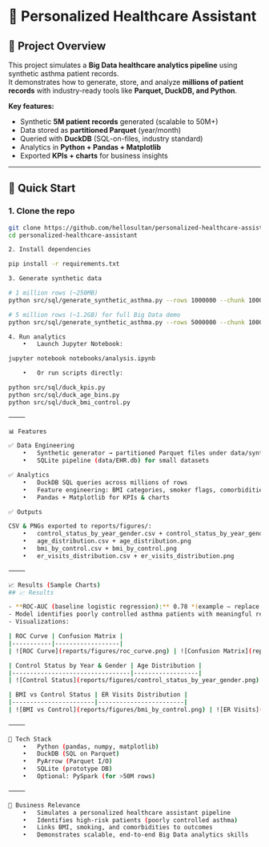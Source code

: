 # 🏥 Personalized Healthcare Assistant

## 🌟 Project Overview
This project simulates a **Big Data healthcare analytics pipeline** using synthetic asthma patient records.  
It demonstrates how to generate, store, and analyze **millions of patient records** with industry-ready tools like **Parquet, DuckDB, and Python**.  

**Key features:**
- Synthetic **5M patient records** generated (scalable to 50M+)  
- Data stored as **partitioned Parquet** (year/month)  
- Queried with **DuckDB** (SQL-on-files, industry standard)  
- Analytics in **Python + Pandas + Matplotlib**  
- Exported **KPIs + charts** for business insights  

---

## 🚀 Quick Start

### 1. Clone the repo
```bash
git clone https://github.com/hellosultan/personalized-healthcare-assistant.git
cd personalized-healthcare-assistant

2. Install dependencies

pip install -r requirements.txt

3. Generate synthetic data

# 1 million rows (~250MB)
python src/sql/generate_synthetic_asthma.py --rows 1000000 --chunk 100000

# 5 million rows (~1.2GB) for full Big Data demo
python src/sql/generate_synthetic_asthma.py --rows 5000000 --chunk 100000

4. Run analytics
	•	Launch Jupyter Notebook:

jupyter notebook notebooks/analysis.ipynb

	•	Or run scripts directly:

python src/sql/duck_kpis.py
python src/sql/duck_age_bins.py
python src/sql/duck_bmi_control.py

⸻

📊 Features

✅ Data Engineering
	•	Synthetic generator → partitioned Parquet files under data/synthetic/
	•	SQLite pipeline (data/EHR.db) for small datasets

✅ Analytics
	•	DuckDB SQL queries across millions of rows
	•	Feature engineering: BMI categories, smoker flags, comorbidities
	•	Pandas + Matplotlib for KPIs & charts

✅ Outputs

CSV & PNGs exported to reports/figures/:
	•	control_status_by_year_gender.csv + control_status_by_year_gender.png
	•	age_distribution.csv + age_distribution.png
	•	bmi_by_control.csv + bmi_by_control.png
	•	er_visits_distribution.csv + er_visits_distribution.png

⸻

📈 Results (Sample Charts)
## 📈 Results

- **ROC-AUC (baseline logistic regression):** 0.78 *(example – replace with your JSON value)*  
- Model identifies poorly controlled asthma patients with meaningful recall.  
- Visualizations:

| ROC Curve | Confusion Matrix |
|-----------|------------------|
| ![ROC Curve](reports/figures/roc_curve.png) | ![Confusion Matrix](reports/figures/confusion_matrix.png) |

| Control Status by Year & Gender | Age Distribution |
|---------------------------------|------------------|
| ![Control Status](reports/figures/control_status_by_year_gender.png) | ![Age Dist](reports/figures/age_distribution.png) |

| BMI vs Control Status | ER Visits Distribution |
|-----------------------|------------------------|
| ![BMI vs Control](reports/figures/bmi_by_control.png) | ![ER Visits](reports/figures/er_visits_distribution.png) |
	
⸻

🧰 Tech Stack
	•	Python (pandas, numpy, matplotlib)
	•	DuckDB (SQL on Parquet)
	•	PyArrow (Parquet I/O)
	•	SQLite (prototype DB)
	•	Optional: PySpark (for >50M rows)

⸻

📌 Business Relevance
	•	Simulates a personalized healthcare assistant pipeline
	•	Identifies high-risk patients (poorly controlled asthma)
	•	Links BMI, smoking, and comorbidities to outcomes
	•	Demonstrates scalable, end-to-end Big Data analytics skills
